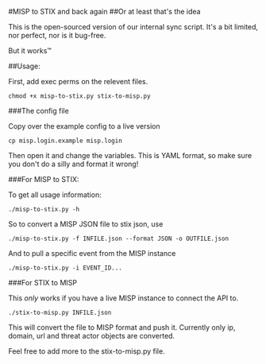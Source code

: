 #MISP to STIX and back again
##Or at least that's the idea

This is the open-sourced version of our internal
sync script. It's a bit limited, nor perfect, nor is it bug-free.

But it works™

##Usage:

First, add exec perms on the relevent files.

`chmod +x misp-to-stix.py stix-to-misp.py`

###The config file

Copy over the example config to a live version

`cp misp.login.example misp.login`

Then open it and change the variables. This is YAML format, so make sure
you don't do a silly and format it wrong!

###For MISP to STIX: 

To get all usage information:

`./misp-to-stix.py -h`

So to convert a MISP JSON file to stix json, use

`./misp-to-stix.py -f INFILE.json --format JSON -o OUTFILE.json`

And to pull a specific event from the MISP instance

`./misp-to-stix.py -i EVENT_ID...`

###For STIX to MISP

This *only* works if you have a live MISP instance to connect the API
to. 

`./stix-to-misp.py INFILE.json`

This will convert the file to MISP format and push it. 
Currently only ip, domain, url and threat actor objects are converted.

Feel free to add more to the stix-to-misp.py file.
